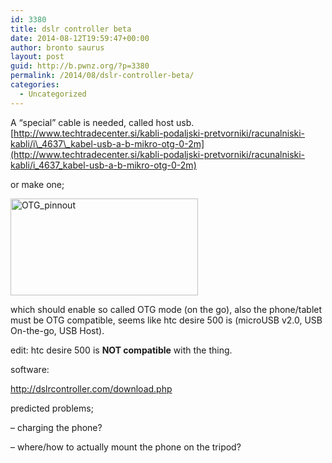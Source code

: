 ```yaml
---
id: 3380
title: dslr controller beta
date: 2014-08-12T19:59:47+00:00
author: bronto saurus
layout: post
guid: http://b.pwnz.org/?p=3380
permalink: /2014/08/dslr-controller-beta/
categories:
  - Uncategorized
---
```

A &#8220;special&#8221; cable is needed, called host usb. [http://www.techtradecenter.si/kabli-podaljski-pretvorniki/racunalniski-kabli/i\_4637\_kabel-usb-a-b-mikro-otg-0-2m](http://www.techtradecenter.si/kabli-podaljski-pretvorniki/racunalniski-kabli/i_4637_kabel-usb-a-b-mikro-otg-0-2m)

or make one;
  
[<img class="aligncenter size-medium wp-image-3385" src="http://b.pwnz.org/wp-content/uploads/2014/08/OTG_pinnout-300x155.jpg" alt="OTG_pinnout" width="300" height="155" srcset="http://b.pwnz.org/wp-content/uploads/2014/08/OTG_pinnout-300x155.jpg 300w, http://b.pwnz.org/wp-content/uploads/2014/08/OTG_pinnout-624x322.jpg 624w, http://b.pwnz.org/wp-content/uploads/2014/08/OTG_pinnout.jpg 640w" sizes="(max-width: 300px) 100vw, 300px" />](http://b.pwnz.org/wp-content/uploads/2014/08/OTG_pinnout.jpg)

which should enable so called OTG mode (on the go), also the phone/tablet must be OTG compatible, seems like htc desire 500 is (microUSB v2.0, USB On-the-go, USB Host).

edit: htc desire 500 is **NOT compatible** with the thing.

software:
  
<http://dslrcontroller.com/download.php>

predicted problems;
  
&#8211; charging the phone?
  
&#8211; where/how to actually mount the phone on the tripod?